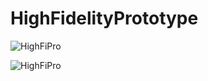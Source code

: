 # HighFidelityPrototype
![HighFiPro](https://github.com/Priya-180103/HighFidelityPrototype/assets/110527817/130cd7c5-39b2-4376-90ba-38c7a2b320ca)

![HighFiPro](https://github.com/Priya-180103/HighFidelityPrototype/assets/110527817/130cd7c5-39b2-4376-90ba-38c7a2b320ca)
